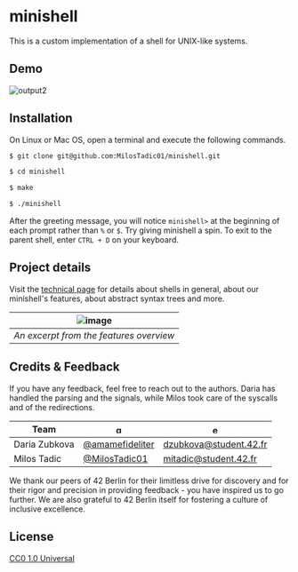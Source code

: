 # minishell

This is a custom implementation of a shell for UNIX-like systems.

## Demo

![output2](https://github.com/user-attachments/assets/5ac8626e-2686-438b-8222-3687f0cf42f0)

## Installation

On Linux or Mac OS, open a terminal and execute the following commands.

```bash
$ git clone git@github.com:MilosTadic01/minishell.git
```

```bash
$ cd minishell
```

```bash
$ make
```

```bash
$ ./minishell
```

After the greeting message, you will notice `minishell>` at the beginning of each prompt rather than `%` or `$`. Try giving minishell a spin. To exit to the parent shell, enter `CTRL + D` on your keyboard.

## Project details

Visit the [technical page](/docs/technical_page.md) for details about shells in general, about our minishell's features, about abstract syntax trees and more.

| ![image](https://github.com/user-attachments/assets/4c4ed79d-65e4-46af-a822-2dcc92e490a6) | 
|:--:| 
| *An excerpt from the features overview* |


## Credits & Feedback

If you have any feedback, feel free to reach out to the authors. Daria has handled the parsing and the signals, while Milos took care of the syscalls and of the redirections.

| Team          | <img src="https://github.githubassets.com/assets/GitHub-Mark-ea2971cee799.png" alt="gh_logo.png" width="15" height="15"/> | <img src="https://cdn3.iconfinder.com/data/icons/web-ui-3/128/Mail-2-512.png" alt="email_icon.jpg" width="15" height="15"/> |
| ------------- | ------------------------------------------------------------------------------------------------------------------------- | --------------------------------------------------------------------------------------------------------------------------- |
| Daria Zubkova | [@amamefideliter](github.com/amamefideliter)                                                                              | dzubkova@student.42.fr                                                                                                      |
| Milos Tadic   | [@MilosTadic01](github.com/MilosTadic01)                                                                                  | mitadic@student.42.fr                                                                                                       |

We thank our peers of 42 Berlin for their limitless drive for discovery and for their rigor and precision in providing feedback - you have inspired us to go further. We are also grateful to 42 Berlin itself for fostering a culture of inclusive excellence.

## License

[CC0 1.0 Universal](/LICENSE.txt)
